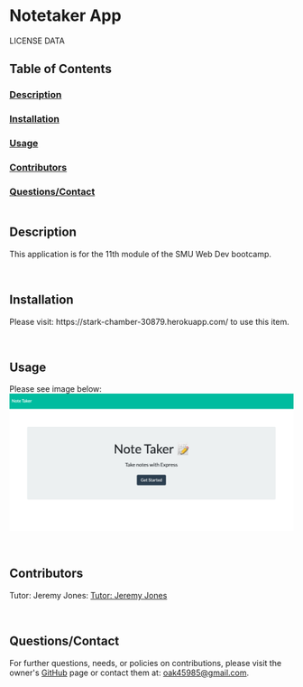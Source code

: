 
# Notetaker App

LICENSE DATA

## Table of Contents
### [Description](#des)
### [Installation](#ins)
### [Usage](#use)
### [Contributors](#con)
### [Questions/Contact](#que)<br><br>

## <a name="des">Description</a>
<p> This application is for the 11th module of the SMU Web Dev bootcamp. </p><br>


## <a name="ins">Installation</a>
<p> Please visit: https://stark-chamber-30879.herokuapp.com/ to use this item. </p><br>


## <a name="use">Usage</a>
<p> Please see image below:
<img src=./image/Screen%20Shot%202022-08-11%20at%209.19.23%20PM.png alt=notetakerapp>
</p> <br>


## <a name="con">Contributors</a>
<p> 
    Tutor: Jeremy Jones: <a href="jjones6@instructors.2u.com">Tutor: Jeremy Jones</a>
      
   </p><br>


## <a name="que">Questions/Contact</a>
<p> For further questions, needs, or policies on contributions, please visit the owner's <a href="https://github.com/oak45985">GitHub</a> page or contact them at: <a href="mailto:oak45985@gmail.com">oak45985@gmail.com</a>.</p>